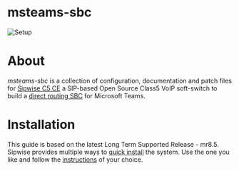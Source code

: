 # msteams-sbc
![Setup](https://user-images.githubusercontent.com/20154956/107523749-5dafff80-6bb5-11eb-879a-ca414b4ecd9f.jpg)

# About
*msteams-sbc* is a collection of configuration, documentation and patch files for [Sipwise C5 CE](https://www.sipwise.com/spce/) a SIP-based Open Source Class5 VoIP soft-switch to build a [direct routing SBC](https://docs.microsoft.com/en-us/microsoftteams/direct-routing-connect-the-sbc) for Microsoft Teams.

# Installation
This guide is based on the latest Long Term Supported Release - mr8.5. Sipwise provides multiple ways to [quick install](https://www.sipwise.com/spce/quickinstall/) the system. Use the one you like and follow the [instructions](https://www.sipwise.com/doc/mr8.5.3/spce/ar01s03.html) of your choice.
